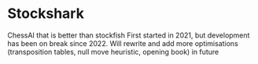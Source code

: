 # Stockshark
ChessAI that is better than stockfish
First started in 2021, but development has been on break since 2022. 
Will rewrite and add more optimisations (transposition tables, null move heuristic, opening book) in future

